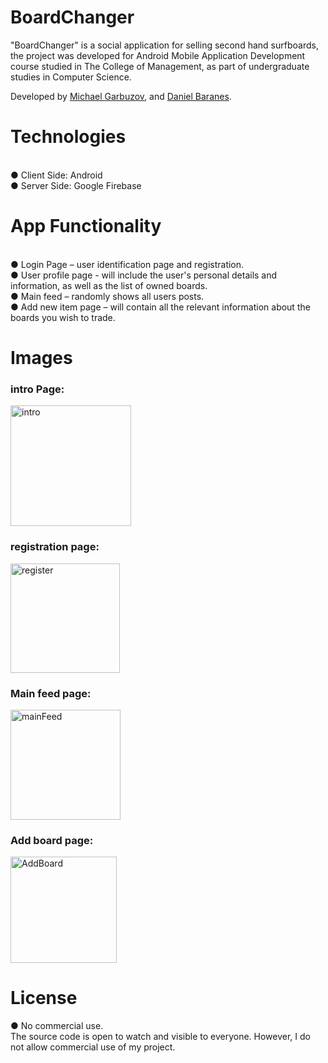# BoardChanger

"BoardChanger" is a social application for selling second hand surfboards, the project was developed for Android Mobile Application Development course studied in The College of Management, as part of undergraduate studies in Computer Science.

Developed by [Michael Garbuzov](https://www.linkedin.com/in/michaelgarbuzov/), and [Daniel Baranes](https://www.linkedin.com/in/daniel-baranes-a4190b10a/).



# Technologies

<br> ● Client Side: Android
<br> ● Server Side: Google Firebase

# App Functionality

<br> ● Login Page – user identification page and registration.
<br> ● User profile page - will include the user's personal details and information, as well as the list of owned boards. 
<br> ● Main feed – randomly shows all users posts.
<br> ● Add new item page – will contain all the relevant information about the boards you wish to trade.



# Images
### intro Page:
<img width="193" alt="intro" src="https://user-images.githubusercontent.com/48695785/158203312-4822af3c-a65a-4503-a791-409e91def2cb.png">


### registration page:
<img width="175" alt="register" src="https://user-images.githubusercontent.com/48695785/158201329-26386eb0-0e84-49bc-9de6-d2f0c375d5f9.png">


### Main feed page:
<img width="176" alt="mainFeed" src="https://user-images.githubusercontent.com/48695785/158201355-a7b0cbc8-35f9-4b7a-a484-25b5c3944603.png">


### Add board page:
<img width="170" alt="AddBoard" src="https://user-images.githubusercontent.com/48695785/158201378-815e3993-c289-4a83-b44a-fb82821c2b51.png">


# License
 ● No commercial use.
<br>The source code is open to watch and visible to everyone. However, I do not allow commercial use of my project.

